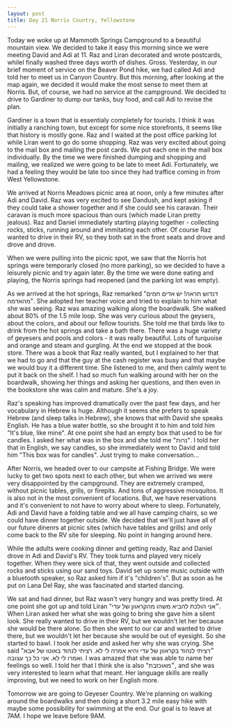```yaml
---
layout: post
title: Day 21 Norris Country, Yellowstone
---
```


Today we woke up at Mammoth Springs Campground to a beautiful mountain view. We decided to take it easy this morning since we were meeting David and Adi at 11. Raz and Liran decorated and wrote postcards, whileI finally washed three days worth of dishes. Gross. Yesterday, in our brief moment of service on the Beaver Pond hike, we had called Adi and told her to meet us in Canyon Country. But this morning, after looking at the map again, we decided it would make the most sense to meet them at Norris. But, of course, we had no service at the campground. We decided to drive to Gardiner to dump our tanks, buy food, and call Adi to revise the plan.

Gardiner is a town that is essentialy completely for tourists. I think it was initially a ranching town, but except for some nice storefronts, it seems like that history is mostly gone. Raz and I waited at the post office parking lot while Liran went to go do some shopping. Raz was very excited about going to the mail box and mailing the post cards. We put each one in the mail box individually. By the time we were finished dumping and shopping and mailing, we realized we were going to be late to meet Adi. Fortunately, we had a feeling they would be late too since they had traffice coming in from West Yellowstone. 

We arrived at Norris Meadows picnic area at noon, only a few minutes after Adi and David. Raz was very excited to see Dandush, and kept asking if they could take a shower together and if she could see his caravan. Their caravan is much more spacious than ours (which made Liran pretty jealous). Raz and Daniel immediately starting playing together - collecting rocks, sticks, running around and immitating each other. Of course Raz wanted to drive in their RV, so they both sat in the front seats and drove and drove and drove.

When we were pulling into the picnic spot, we saw that the Norris hot springs were temporarly closed (no more parking), so we decided to have a leisurely picnic and try again later. By the time we were done eating and playing, the Norris springs had reopened (and the parking lot was empty). 

As we arrived at the hot springs, Raz remarked "דנדוש תראה! יש אדים חמים מהאדמה". She adopted her teacher voice and tried to explain to him what she was seeing. Raz was amazing walking along the boardwalk. She walked about 80% of the 1.5 mile loop. She was very curious about the geysers, about the colors, and about our fellow tourists. She told me that birds like to drink from the hot springs and take a bath there. There was a huge variety of geyesers and pools and colors - it was really beautiful. Lots of turquoise and orange and steam and gurgling. At the end we stopped at the book store. There was a book that Raz really wanted, but I explained to her that we had to go and that the guy at the cash register was busy and that maybe we would buy it a different time. She listened to me, and then calmly went to put it back on the shelf. I had so much fun walking around with her on the boardwalk, showing her things and asking her questions, and then even in the bookstore she was calm and mature. She's a joy.

Raz's speaking has improved dramatically over the past few days, and her vocabulary in Hebrew is huge. Although it seems she prefers to speak Hebrew (and sleep talks in Hebrew), she knows that with David she speaks English. He has a blue water bottle, so she brought it to him and told him "It's blue, like mine". At one point she had an empty box that used to be for candles. I asked her what was in the box and she told me "נרות". I told her that in English, we say candles, so she immediately went to David and told him "This box was for candles". Just trying to make conversation...

After Norris, we headed over to our campsite at Fishing Bridge. We were lucky to get two spots next to each other, but when we arrived we were very disappointed by the campground. They are extremely cramped, without picnic tables, grills, or firepits. And tons of aggressive mosquitos. It is also not in the most convenient of locations. But, we have reservations and it's convenient to not have to worry about where to sleep. Fortunately, Adi and David have a folding table and we all have camping chairs, so we could have dinner together outside. We decided that we'll just have all of our future dinenrs at picnic sites (which have tables and grills) and only come back to the RV site for sleeping. No point in hanging around here.

While the adults were cooking dinner and getting ready, Raz and Daniel drove in Adi and David's RV. They took turns and played very nicely together. When they were sick of that, they went outside and collected rocks and sticks using our sand toys. David set up some music outside with a bluetooth speaker, so Raz asked him if it's "children's". But as soon as he put on Lana Del Ray, she was fascinated and started dancing. 

We sat and had dinner, but Raz wasn't very hungry and was pretty tired. At one point she got up and told Liran "״אני הולכת להביא משהו מהקראוון של עדי. When Liran asked her what she was going to bring she gave him a silent look. She really wanted to drive in their RV, but we wouldn't let her because she would be there alone. So then she went to our car and wanted to drive there, but we wouldn't let her because she would be out of eyesight. So she started to bawl. I took her aside and asked her why she was crying. She said "״רציתי לנהוד בקראוון של עדי והיא אמרה לי לא. רציתי לנהוד באוטו של אבא ואמרו לי לא. אני כל כך עצובה. I was amazed that she was able to name her feelings so well. I told her that I think she is also "״מאוכזבת, and she was very interested to learn what that meant. Her language skills are really improving, but we need to work on her English more.

Tomorrow we are going to Geyeser Country. We're planning on walking around the boardwalks and then doing a short 3.2 mile easy hike with maybe some possibility for swimming at the end. Our goal is to leave at 7AM. I hope we leave before 9AM.